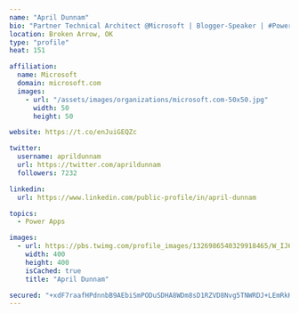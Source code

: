 ```yaml
---
name: "April Dunnam"
bio: "Partner Technical Architect @Microsoft | Blogger-Speaker | #PowerApps, #PowerAutomate, #Office365, #SharePoint | #WIT | #Karaoke Queen"
location: Broken Arrow, OK
type: "profile"
heat: 151

affiliation:
  name: Microsoft
  domain: microsoft.com
  images:
    - url: "/assets/images/organizations/microsoft.com-50x50.jpg"
      width: 50
      height: 50

website: https://t.co/enJuiGEQZc

twitter:
  username: aprildunnam
  url: https://twitter.com/aprildunnam
  followers: 7232

linkedin:
  url: https://www.linkedin.com/public-profile/in/april-dunnam

topics:
  - Power Apps

images:
  - url: https://pbs.twimg.com/profile_images/1326986540329918465/W_IJ6Ih2_400x400.jpg
    width: 400
    height: 400
    isCached: true
    title: "April Dunnam"

secured: "+xdF7raafHPdnnbB9AEbiSmPODuSDHA8WDm8sD1RZVD8Nvg5TNWRDJ+LEmRkKA0OHobgD5E5VdUyCLra3k2pxOr0wXWWlIM8btyFMsEAQ7a3NC3N7/AaOOfbiCdXzaOUBAX+KvWdnJZ2K1eFpUA4yDt9zcaXclrLBhooX0GJ+Ef0eDV42mHlnZUUzsXb6KOKatsvXJdwst4NwthVSmELlIpYbwLKi/LEtRzLl0dKgkCFLXiHGrpUmWZIQFUjNAlvcTZdFtEeQvy3uuRBbZ/nxUk0SaEjYHKRBo4zhXjBqRKcG4sFIfBVEneHxFr5XhfRDEIxDOKmuLxFPTr1Z9wfWqAoM6QLSRAN6EKGnBlkRa1d6LaFqpqIbYJkg+5jQOLtrMIGI0NvDPRlxqZF0IHI4zb6WHU7/M9SyMO6kHv/L/8=;idgK51SlBIwNjAaAR0wGKw=="
---
```


